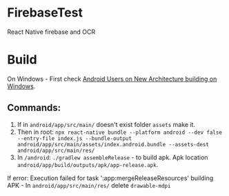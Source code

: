 # FirebaseTest
React Native firebase and OCR

# Build
On Windows - First check [Android Users on New Architecture building on Windows](https://reactnative.dev/architecture/bundled-hermes#android-users-on-new-architecture-building-on-windows).

## Commands:
1. If in `android/app/src/main/` doesn't exist folder `assets` make it.
2. Then in root:
`npx react-native bundle --platform android --dev false --entry-file index.js --bundle-output android/app/src/main/assets/index.android.bundle --assets-dest android/app/src/main/res/`
3. In `/android`: 
`./gradlew assembleRelease` - to build apk. Apk location `android/app/build/outputs/apk/app-release.apk`.

If error: Execution failed for task ':app:mergeReleaseResources' building APK
        - In `android/app/src/main/res/` delete `drawable-mdpi`
